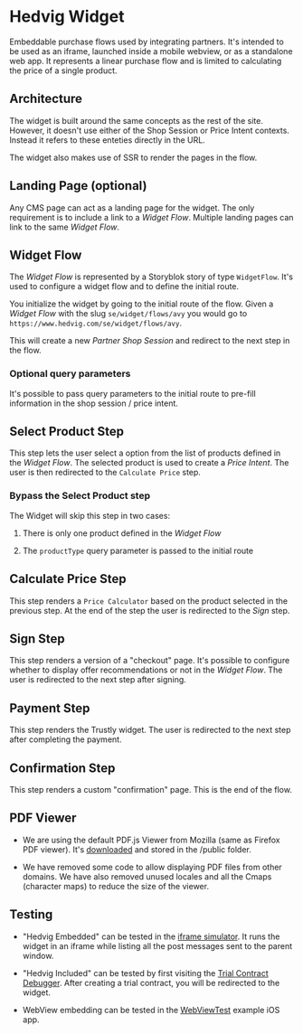 # Hedvig Widget

Embeddable purchase flows used by integrating partners. It's intended to be used as an iframe, launched inside a mobile webview, or as a standalone web app. It represents a linear purchase flow and is limited to calculating the price of a single product.

## Architecture

The widget is built around the same concepts as the rest of the site. However, it doesn't use either of the Shop Session or Price Intent contexts. Instead it refers to these enteties directly in the URL.

The widget also makes use of SSR to render the pages in the flow.

## Landing Page (optional)

Any CMS page can act as a landing page for the widget. The only requirement is to include a link to a _Widget Flow_. Multiple landing pages can link to the same _Widget Flow_.

## Widget Flow

The _Widget Flow_ is represented by a Storyblok story of type `WidgetFlow`. It's used to configure a widget flow and to define the initial route.

You initialize the widget by going to the initial route of the flow. Given a _Widget Flow_ with the slug `se/widget/flows/avy` you would go to `https://www.hedvig.com/se/widget/flows/avy`.

This will create a new _Partner Shop Session_ and redirect to the next step in the flow.

### Optional query parameters

It's possible to pass query parameters to the initial route to pre-fill information in the shop session / price intent.

## Select Product Step

This step lets the user select a option from the list of products defined in the _Widget Flow_. The selected product is used to create a _Price Intent_. The user is then redirected to the `Calculate Price` step.

### Bypass the Select Product step

The Widget will skip this step in two cases:

1. There is only one product defined in the _Widget Flow_

1. The `productType` query parameter is passed to the initial route

## Calculate Price Step

This step renders a `Price Calculator` based on the product selected in the previous step. At the end of the step the user is redirected to the _Sign_ step.

## Sign Step

This step renders a version of a "checkout" page. It's possible to configure whether to display offer recommendations or not in the _Widget Flow_. The user is redirected to the next step after signing.

## Payment Step

This step renders the Trustly widget. The user is redirected to the next step after completing the payment.

## Confirmation Step

This step renders a custom "confirmation" page. This is the end of the flow.

## PDF Viewer

- We are using the default PDF.js Viewer from Mozilla (same as Firefox PDF viewer). It's [downloaded](https://github.com/mozilla/pdf.js/releases) and stored in the /public folder.

- We have removed some code to allow displaying PDF files from other domains. We have also removed unused locales and all the Cmaps (character maps) to reduce the size of the viewer.

## Testing

- "Hedvig Embedded" can be tested in the [iframe simulator](http://localhost:8040/se/debugger/iframe). It runs the widget in an iframe while listing all the post messages sent to the parent window.

- "Hedvig Included" can be tested by first visiting the [Trial Contract Debugger](http://localhost:8040/se/debugger/trial). After creating a trial contract, you will be redirected to the widget.

- WebView embedding can be tested in the [WebViewTest](https://github.com/HedvigInsurance/WebViewTest) example iOS app.
